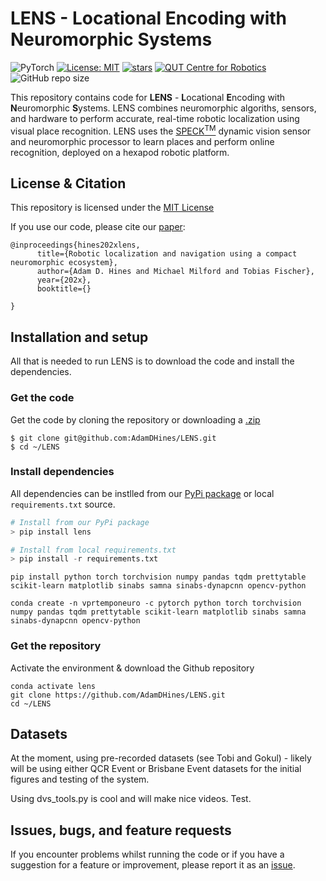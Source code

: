 # LENS - Locational Encoding with Neuromorphic Systems
![PyTorch](https://img.shields.io/badge/PyTorch-%23EE4C2C.svg?style=for-the-badge&logo=PyTorch&logoColor=white)
[![License: MIT](https://img.shields.io/badge/License-MIT-yellow.svg?style=flat-square)](https://creativecommons.org/licenses/by-nc-sa/4.0/)
[![stars](https://img.shields.io/github/stars/AdamDHines/LENS.svg?style=flat-square)](https://github.com/AdamDHines/LENS/stargazers)
[![QUT Centre for Robotics](https://img.shields.io/badge/collection-QUT%20Robotics-%23043d71?style=flat-square)](https://qcr.ai)
![GitHub repo size](https://img.shields.io/github/repo-size/AdamDHines/LENS.svg?style=flat-square)

This repository contains code for **LENS** - **L**ocational **E**ncoding with **N**euromorphic **S**ystems. LENS combines neuromorphic algoriths, sensors, and hardware to perform accurate, real-time robotic localization using visual place recognition. LENS uses the [SPECK<sup>TM</sup>](https://www.synsense.ai/products/speck-2/) dynamic vision sensor and neuromorphic processor to learn places and perform online recognition, deployed on a hexapod robotic platform.

## License & Citation
This repository is licensed under the [MIT License](./LICENSE)

If you use our code, please cite our [paper]():
```
@inproceedings{hines202xlens,
      title={Robotic localization and navigation using a compact neuromorphic ecosystem}, 
      author={Adam D. Hines and Michael Milford and Tobias Fischer},
      year={202x},
      booktitle={}
      
}
```

## Installation and setup
All that is needed to run LENS is to download the code and install the dependencies.

### Get the code
Get the code by cloning the repository or downloading a [.zip](https://docs.github.com/en/repositories/working-with-files/using-files/downloading-source-code-archives#downloading-source-code-archives-from-the-repository-view) 

```console
$ git clone git@github.com:AdamDHines/LENS.git
$ cd ~/LENS
```

### Install dependencies
All dependencies can be instlled from our [PyPi package]() or local `requirements.txt` source.

```python
# Install from our PyPi package
> pip install lens

# Install from local requirements.txt
> pip install -r requirements.txt
```


```console
pip install python torch torchvision numpy pandas tqdm prettytable scikit-learn matplotlib sinabs samna sinabs-dynapcnn opencv-python

conda create -n vprtemponeuro -c pytorch python torch torchvision numpy pandas tqdm prettytable scikit-learn matplotlib sinabs samna sinabs-dynapcnn opencv-python
```

### Get the repository
Activate the environment & download the Github repository
```console
conda activate lens
git clone https://github.com/AdamDHines/LENS.git
cd ~/LENS
```

## Datasets
At the moment, using pre-recorded datasets (see Tobi and Gokul) - likely will be using either QCR Event or Brisbane Event datasets for the initial figures and testing of the system.

Using dvs_tools.py is cool and will make nice videos. Test.

## Issues, bugs, and feature requests
If you encounter problems whilst running the code or if you have a suggestion for a feature or improvement, please report it as an [issue](https://github.com/AdamDHines/VPRTempoNeuro/issues).
